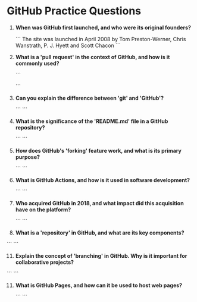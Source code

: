 # GitHub Practice Questions

1. **When was GitHub first launched, and who were its original founders?**

   \`\`\`
   The site was launched in April 2008 by Tom Preston-Werner, Chris Wanstrath, P. J. Hyett and Scott Chacon 
   \`\`\`

3. **What is a 'pull request' in the context of GitHub, and how is it commonly used?**

   \`\`\`
   
   \`\`\`

5. **Can you explain the difference between 'git' and 'GitHub'?**

   \`\`\`
   \`\`\`

6. **What is the significance of the 'README.md' file in a GitHub repository?**

   \`\`\`
   \`\`\`

7. **How does GitHub's 'forking' feature work, and what is its primary purpose?**

   \`\`\`
   \`\`\`

8. **What is GitHub Actions, and how is it used in software development?**

   \`\`\`
   \`\`\`

9. **Who acquired GitHub in 2018, and what impact did this acquisition have on the platform?**

   \`\`\`
   \`\`\`

10. **What is a 'repository' in GitHub, and what are its key components?**

   \`\`\`
   \`\`\`

11. **Explain the concept of 'branching' in GitHub. Why is it important for collaborative projects?**

   \`\`\`
   \`\`\`

11. **What is GitHub Pages, and how can it be used to host web pages?**

    \`\`\`
    \`\`\`

